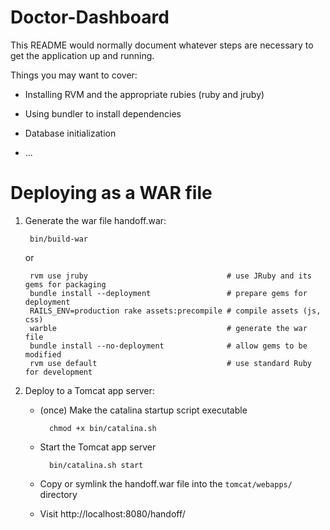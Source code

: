 Doctor-Dashboard
================

This README would normally document whatever steps are necessary to get the
application up and running.

Things you may want to cover:

* Installing RVM and the appropriate rubies (ruby and jruby)

* Using bundler to install dependencies

* Database initialization

* ...

Deploying as a WAR file
=======================

1. Generate the war file handoff.war:

        bin/build-war

    or

        rvm use jruby                               # use JRuby and its gems for packaging
        bundle install --deployment                 # prepare gems for deployment
        RAILS_ENV=production rake assets:precompile # compile assets (js, css)
        warble                                      # generate the war file
        bundle install --no-deployment              # allow gems to be modified
        rvm use default                             # use standard Ruby for development

2. Deploy to a Tomcat app server:

    * (once) Make the catalina startup script executable

            chmod +x bin/catalina.sh

    * Start the Tomcat app server

            bin/catalina.sh start

    * Copy or symlink the handoff.war file into the `tomcat/webapps/` directory
    * Visit http://localhost:8080/handoff/
